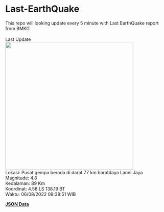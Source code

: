 # Last-EarthQuake
This repo will looking update every 5 minute with Last EarthQuake report from BMKG
<br>
<br>
Last Update
<br>
<img src="https://ews.bmkg.go.id/TEWS/data/20220806093851.mmi.jpg" width="400"/>
<br>
Lokasi: Pusat gempa berada di darat 77 km baratdaya Lanni Jaya <br>
Magnitude: 4.8 <br>
Kedalaman: 89 Km <br>
Koordinat: 4.58 LS 138.19 BT <br>
Waktu: 06/08/2022 09:38:51 WIB <br>

<a href="./data/data.json">**JSON Data**</a>
